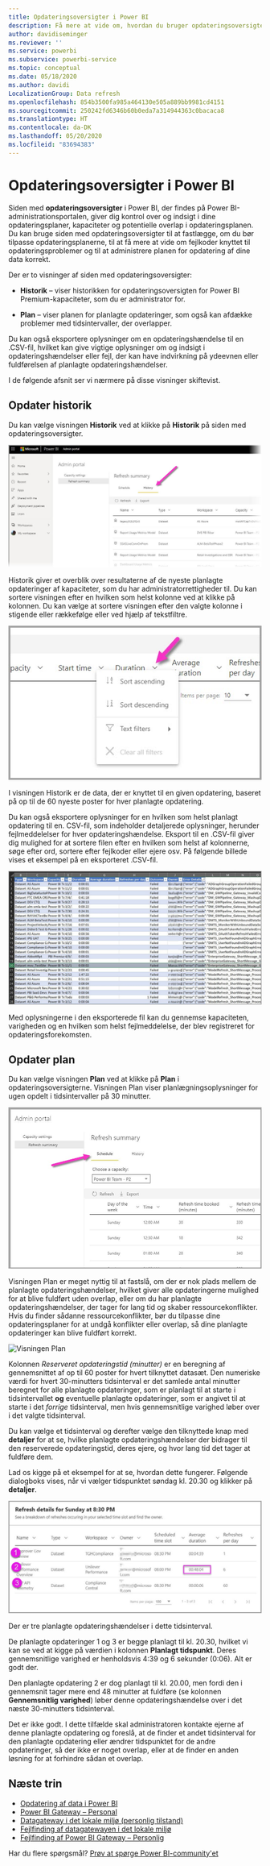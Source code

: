 ```yaml
---
title: Opdateringsoversigter i Power BI
description: Få mere at vide om, hvordan du bruger opdateringsoversigter i Power BI
author: davidiseminger
ms.reviewer: ''
ms.service: powerbi
ms.subservice: powerbi-service
ms.topic: conceptual
ms.date: 05/18/2020
ms.author: davidi
LocalizationGroup: Data refresh
ms.openlocfilehash: 854b3500fa985a464130e505a889bb9981cd4151
ms.sourcegitcommit: 250242fd6346b60b0eda7a314944363c0bacaca8
ms.translationtype: HT
ms.contentlocale: da-DK
ms.lasthandoff: 05/20/2020
ms.locfileid: "83694383"
---
```

# <a name="refresh-summaries-for-power-bi"></a>Opdateringsoversigter i Power BI

Siden med **opdateringsoversigter** i Power BI, der findes på Power BI-administrationsportalen, giver dig kontrol over og indsigt i dine opdateringsplaner, kapaciteter og potentielle overlap i opdateringsplanen. Du kan bruge siden med opdateringsoversigter til at fastlægge, om du bør tilpasse opdateringsplanerne, til at få mere at vide om fejlkoder knyttet til opdateringsproblemer og til at administrere planen for opdatering af dine data korrekt. 

Der er to visninger af siden med opdateringsoversigter:

* **Historik** – viser historikken for opdateringsoversigten for Power BI Premium-kapaciteter, som du er administrator for.

* **Plan** – viser planen for planlagte opdateringer, som også kan afdække problemer med tidsintervaller, der overlapper.

Du kan også eksportere oplysninger om en opdateringshændelse til en .CSV-fil, hvilket kan give vigtige oplysninger om og indsigt i opdateringshændelser eller fejl, der kan have indvirkning på ydeevnen eller fuldførelsen af planlagte opdateringshændelser.

I de følgende afsnit ser vi nærmere på disse visninger skiftevist. 

## <a name="refresh-history"></a>Opdater historik

Du kan vælge visningen **Historik** ved at klikke på **Historik** på siden med opdateringsoversigter.

![Visningen Historik i opdateringsoversigter](media/refresh-summaries/refresh-summaries-01a.jpg)

Historik giver et overblik over resultaterne af de nyeste planlagte opdateringer af kapaciteter, som du har administratorrettigheder til. Du kan sortere visningen efter en hvilken som helst kolonne ved at klikke på kolonnen. Du kan vælge at sortere visningen efter den valgte kolonne i stigende eller rækkefølge eller ved hjælp af tekstfiltre.

![sortér visningen Historik](media/refresh-summaries/refresh-summaries-01b.jpg)

I visningen Historik er de data, der er knyttet til en given opdatering, baseret på op til de 60 nyeste poster for hver planlagte opdatering.

Du kan også eksportere oplysninger for en hvilken som helst planlagt opdatering til en. CSV-fil, som indeholder detaljerede oplysninger, herunder fejlmeddelelser for hver opdateringshændelse. Eksport til en .CSV-fil giver dig mulighed for at sortere filen efter en hvilken som helst af kolonnerne, søge efter ord, sortere efter fejlkoder eller ejere osv. På følgende billede vises et eksempel på en eksporteret .CSV-fil. 

![Eksportér oplysninger om en opdatering](media/refresh-summaries/refresh-summaries-05.jpg)

Med oplysningerne i den eksporterede fil kan du gennemse kapaciteten, varigheden og en hvilken som helst fejlmeddelelse, der blev registreret for opdateringsforekomsten. 


## <a name="refresh-schedule"></a>Opdater plan

Du kan vælge visningen **Plan** ved at klikke på **Plan** i opdateringsoversigterne. Visningen Plan viser planlægningsoplysninger for ugen opdelt i tidsintervaller på 30 minutter. 

![Visningen Plan](media/refresh-summaries/refresh-summaries-02a.jpg)

Visningen Plan er meget nyttig til at fastslå, om der er nok plads mellem de planlagte opdateringshændelser, hvilket giver alle opdateringerne mulighed for at blive fuldført uden overlap, eller om du har planlagte opdateringshændelser, der tager for lang tid og skaber ressourcekonflikter. Hvis du finder sådanne ressourcekonflikter, bør du tilpasse dine opdateringsplaner for at undgå konflikter eller overlap, så dine planlagte opdateringer kan blive fuldført korrekt. 

![Visningen Plan](media/refresh-summaries/refresh-summaries-02.jpg)

Kolonnen *Reserveret opdateringstid (minutter)* er en beregning af gennemsnittet af op til 60 poster for hvert tilknyttet datasæt. Den numeriske værdi for hvert 30-minutters tidsinterval er det samlede antal minutter beregnet for alle planlagte opdateringer, som er planlagt til at starte i tidsintervallet **og** eventuelle planlagte opdateringer, som er angivet til at starte i det *forrige* tidsinterval, men hvis gennemsnitlige varighed løber over i det valgte tidsinterval.

Du kan vælge et tidsinterval og derefter vælge den tilknyttede knap med **detaljer** for at se, hvilke planlagte opdateringshændelser der bidrager til den reserverede opdateringstid, deres ejere, og hvor lang tid det tager at fuldføre dem.

Lad os kigge på et eksempel for at se, hvordan dette fungerer. Følgende dialogboks vises, når vi vælger tidspunktet søndag kl. 20.30 og klikker på **detaljer**.

![Visningen Plan](media/refresh-summaries/refresh-summaries-04.jpg)

Der er tre planlagte opdateringshændelser i dette tidsinterval. 

De planlagte opdateringer 1 og 3 er begge planlagt til kl. 20.30, hvilket vi kan se ved at kigge på værdien i kolonnen **Planlagt tidspunkt**. Deres gennemsnitlige varighed er henholdsvis 4:39 og 6 sekunder (0:06). Alt er godt der.

Den planlagte opdatering 2 er dog planlagt til kl. 20.00, men fordi den i gennemsnit tager mere end 48 minutter at fuldføre (se kolonnen **Gennemsnitlig varighed**) løber denne opdateringshændelse over i det næste 30-minutters tidsinterval. 

Det er ikke godt. I dette tilfælde skal administratoren kontakte ejerne af denne planlagte opdatering og foreslå, at de finder et andet tidsinterval for den planlagte opdatering eller ændrer tidspunktet for de andre opdateringer, så der ikke er noget overlap, eller at de finder en anden løsning for at forhindre sådan et overlap. 


## <a name="next-steps"></a>Næste trin

- [Opdatering af data i Power BI](refresh-data.md)  
- [Power BI Gateway – Personal](service-gateway-personal-mode.md)  
- [Datagateway i det lokale miljø (personlig tilstand)](service-gateway-onprem.md)  
- [Fejlfinding af datagatewayen i det lokale miljø](service-gateway-onprem-tshoot.md)  
- [Fejlfinding af Power BI Gateway – Personlig](service-admin-troubleshooting-power-bi-personal-gateway.md)  

Har du flere spørgsmål? [Prøv at spørge Power BI-community'et](https://community.powerbi.com/)
